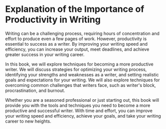 Explanation of the Importance of Productivity in Writing
======================================================================

Writing can be a challenging process, requiring hours of concentration and effort to produce even a few pages of work. However, productivity is essential to success as a writer. By improving your writing speed and efficiency, you can increase your output, meet deadlines, and achieve greater success in your writing career.

In this book, we will explore techniques for becoming a more productive writer. We will discuss strategies for optimizing your writing process, identifying your strengths and weaknesses as a writer, and setting realistic goals and expectations for your writing. We will also explore techniques for overcoming common challenges that writers face, such as writer's block, procrastination, and burnout.

Whether you are a seasoned professional or just starting out, this book will provide you with the tools and techniques you need to become a more productive and successful writer. With time and effort, you can improve your writing speed and efficiency, achieve your goals, and take your writing career to new heights.
